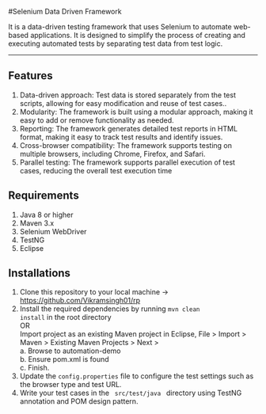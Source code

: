 #Selenium Data Driven Framework

It is a data-driven testing framework that uses Selenium to automate web-based applications. It is designed to
simplify the process of creating and executing automated tests by separating test data from test logic.

********************************************************************************

## Features

1. Data-driven approach: Test data is stored separately from the test scripts, allowing for easy modification and reuse
   of test cases..
2. Modularity: The framework is built using a modular approach, making it easy to add or remove functionality as needed.
3. Reporting: The framework generates detailed test reports in HTML format, making it easy to track test results and
   identify issues.
4. Cross-browser compatibility: The framework supports testing on multiple browsers, including Chrome, Firefox, and
   Safari.
5. Parallel testing: The framework supports parallel execution of test cases, reducing the overall test execution time

## Requirements

1. Java 8 or higher
2. Maven 3.x
3. Selenium WebDriver
4. TestNG
5. Eclipse

## Installations

1. Clone this repository to your local machine -> https://github.com/Vikramsingh01/rp
2. Install the required dependencies by running <code>mvn clean install</code> in the root directory <br>
   OR <br>
   Import project as an existing Maven project in Eclipse, File > Import > Maven > Existing Maven Projects > Next > <br>
   a. Browse to automation-demo <br>
   b. Ensure pom.xml is found <br>
   c. Finish.
3. Update the <code>config.properties</code> file to configure the test settings such as the browser type and test URL.
4. Write your test cases in the <code> src/test/java </code> directory using TestNG annotation and POM design pattern.
